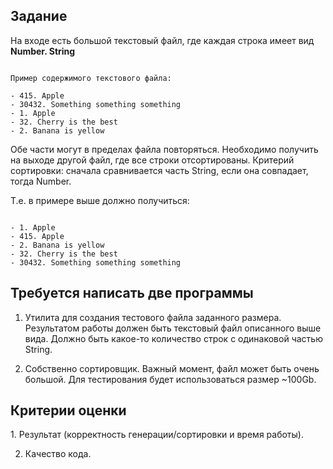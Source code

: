 <h2>Задание</h2>

На входе есть большой текстовый файл, где каждая строка имеет вид **Number. String**

~~~~

Пример содержимого текстового файла:

- 415. Apple
- 30432. Something something something
- 1. Apple
- 32. Cherry is the best
- 2. Banana is yellow

~~~~

Обе части могут в пределах файла повторяться. Необходимо получить на выходе другой файл, где все строки отсортированы. Критерий сортировки: сначала сравнивается часть String, если она совпадает, тогда Number.

Т.е. в примере выше должно получиться:

~~~~

- 1. Apple
- 415. Apple
- 2. Banana is yellow
- 32. Cherry is the best
- 30432. Something something something

~~~~

<h2>Требуется написать две программы</h2>

1. Утилита для создания тестового файла заданного размера. Результатом работы должен быть текстовый файл описанного выше вида. Должно быть какое-то количество строк с одинаковой частью String.
   
2. Собственно сортировщик. Важный момент, файл может быть очень большой. Для тестирования будет использоваться размер ~100Gb.

<h2>Критерии оценки</h2>
1. Результат (корректность генерации/сортировки и время работы).
   
2. Качество кода.
